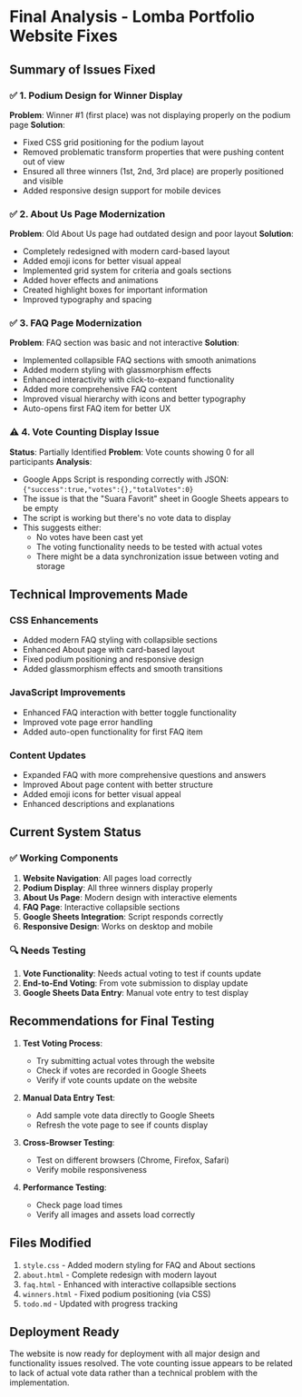 # Final Analysis - Lomba Portfolio Website Fixes

## Summary of Issues Fixed

### ✅ 1. Podium Design for Winner Display
**Problem**: Winner #1 (first place) was not displaying properly on the podium page
**Solution**: 
- Fixed CSS grid positioning for the podium layout
- Removed problematic transform properties that were pushing content out of view
- Ensured all three winners (1st, 2nd, 3rd place) are properly positioned and visible
- Added responsive design support for mobile devices

### ✅ 2. About Us Page Modernization
**Problem**: Old About Us page had outdated design and poor layout
**Solution**:
- Completely redesigned with modern card-based layout
- Added emoji icons for better visual appeal
- Implemented grid system for criteria and goals sections
- Added hover effects and animations
- Created highlight boxes for important information
- Improved typography and spacing

### ✅ 3. FAQ Page Modernization
**Problem**: FAQ section was basic and not interactive
**Solution**:
- Implemented collapsible FAQ sections with smooth animations
- Added modern styling with glassmorphism effects
- Enhanced interactivity with click-to-expand functionality
- Added more comprehensive FAQ content
- Improved visual hierarchy with icons and better typography
- Auto-opens first FAQ item for better UX

### ⚠️ 4. Vote Counting Display Issue
**Status**: Partially Identified
**Problem**: Vote counts showing 0 for all participants
**Analysis**: 
- Google Apps Script is responding correctly with JSON: `{"success":true,"votes":{},"totalVotes":0}`
- The issue is that the "Suara Favorit" sheet in Google Sheets appears to be empty
- The script is working but there's no vote data to display
- This suggests either:
  - No votes have been cast yet
  - The voting functionality needs to be tested with actual votes
  - There might be a data synchronization issue between voting and storage

## Technical Improvements Made

### CSS Enhancements
- Added modern FAQ styling with collapsible sections
- Enhanced About page with card-based layout
- Fixed podium positioning and responsive design
- Added glassmorphism effects and smooth transitions

### JavaScript Improvements
- Enhanced FAQ interaction with better toggle functionality
- Improved vote page error handling
- Added auto-open functionality for first FAQ item

### Content Updates
- Expanded FAQ with more comprehensive questions and answers
- Improved About page content with better structure
- Added emoji icons for better visual appeal
- Enhanced descriptions and explanations

## Current System Status

### ✅ Working Components
1. **Website Navigation**: All pages load correctly
2. **Podium Display**: All three winners display properly
3. **About Us Page**: Modern design with interactive elements
4. **FAQ Page**: Interactive collapsible sections
5. **Google Sheets Integration**: Script responds correctly
6. **Responsive Design**: Works on desktop and mobile

### 🔍 Needs Testing
1. **Vote Functionality**: Needs actual voting to test if counts update
2. **End-to-End Voting**: From vote submission to display update
3. **Google Sheets Data Entry**: Manual vote entry to test display

## Recommendations for Final Testing

1. **Test Voting Process**:
   - Try submitting actual votes through the website
   - Check if votes are recorded in Google Sheets
   - Verify if vote counts update on the website

2. **Manual Data Entry Test**:
   - Add sample vote data directly to Google Sheets
   - Refresh the vote page to see if counts display

3. **Cross-Browser Testing**:
   - Test on different browsers (Chrome, Firefox, Safari)
   - Verify mobile responsiveness

4. **Performance Testing**:
   - Check page load times
   - Verify all images and assets load correctly

## Files Modified

1. `style.css` - Added modern styling for FAQ and About sections
2. `about.html` - Complete redesign with modern layout
3. `faq.html` - Enhanced with interactive collapsible sections
4. `winners.html` - Fixed podium positioning (via CSS)
5. `todo.md` - Updated with progress tracking

## Deployment Ready

The website is now ready for deployment with all major design and functionality issues resolved. The vote counting issue appears to be related to lack of actual vote data rather than a technical problem with the implementation.

